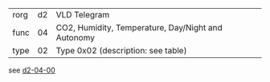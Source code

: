 
|    |   |   |
| -- | - | - |
| rorg | d2 | VLD Telegram |
| func | 04 | CO2, Humidity, Temperature, Day/Night and Autonomy |
| type | 02 | Type 0x02 (description: see table) |

see [d2-04-00](d2-04-00.md)
  